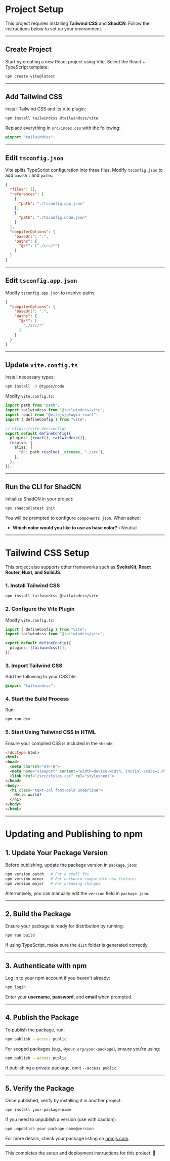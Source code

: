 # Project Setup

This project requires installing **Tailwind CSS** and **ShadCN**. Follow the instructions below to set up your environment.

---

## Create Project

Start by creating a new React project using Vite. Select the React + TypeScript template:

```sh
npm create vite@latest
```

---

## Add Tailwind CSS

Install Tailwind CSS and its Vite plugin:

```sh
npm install tailwindcss @tailwindcss/vite
```

Replace everything in `src/index.css` with the following:

```css
@import "tailwindcss";
```

---

## Edit `tsconfig.json`

Vite splits TypeScript configuration into three files. Modify `tsconfig.json` to add `baseUrl` and `paths`:

```json
{
  "files": [],
  "references": [
    {
      "path": "./tsconfig.app.json"
    },
    {
      "path": "./tsconfig.node.json"
    }
  ],
  "compilerOptions": {
    "baseUrl": ".",
    "paths": {
      "@/*": ["./src/*"]
    }
  }
}
```

---

## Edit `tsconfig.app.json`

Modify `tsconfig.app.json` to resolve paths:

```json
{
  "compilerOptions": {
    "baseUrl": ".",
    "paths": {
      "@/*": [
        "./src/*"
      ]
    }
  }
}
```

---

## Update `vite.config.ts`

Install necessary types:

```sh
npm install -D @types/node
```

Modify `vite.config.ts`:

```ts
import path from "path";
import tailwindcss from "@tailwindcss/vite";
import react from "@vitejs/plugin-react";
import { defineConfig } from "vite";

// https://vite.dev/config/
export default defineConfig({
  plugins: [react(), tailwindcss()],
  resolve: {
    alias: {
      "@": path.resolve(__dirname, "./src"),
    },
  },
});
```

---

## Run the CLI for ShadCN

Initialize ShadCN in your project:

```sh
npx shadcn@latest init
```

You will be prompted to configure `components.json`. When asked:

- **Which color would you like to use as base color?** › Neutral

---

# Tailwind CSS Setup

This project also supports other frameworks such as **SvelteKit, React Router, Nuxt, and SolidJS**.

### 1. Install Tailwind CSS

```sh
npm install tailwindcss @tailwindcss/vite
```

### 2. Configure the Vite Plugin

Modify `vite.config.ts`:

```ts
import { defineConfig } from "vite";
import tailwindcss from "@tailwindcss/vite";

export default defineConfig({
  plugins: [tailwindcss()],
});
```

### 3. Import Tailwind CSS

Add the following to your CSS file:

```css
@import "tailwindcss";
```

### 4. Start the Build Process

Run:

```sh
npm run dev
```

### 5. Start Using Tailwind CSS in HTML

Ensure your compiled CSS is included in the `<head>`:

```html
<!doctype html>
<html>
<head>
  <meta charset="UTF-8">
  <meta name="viewport" content="width=device-width, initial-scale=1.0">
  <link href="/src/styles.css" rel="stylesheet">
</head>
<body>
  <h1 class="text-3xl font-bold underline">
    Hello world!
  </h1>
</body>
</html>
```

---

# Updating and Publishing to npm

## 1. Update Your Package Version

Before publishing, update the package version in `package.json`:

```sh
npm version patch   # For a small fix
npm version minor   # For backward-compatible new features
npm version major   # For breaking changes
```

Alternatively, you can manually edit the `version` field in `package.json`.

---

## 2. Build the Package

Ensure your package is ready for distribution by running:

```sh
npm run build
```

If using TypeScript, make sure the `dist` folder is generated correctly.

---

## 3. Authenticate with npm

Log in to your npm account if you haven't already:

```sh
npm login
```

Enter your **username**, **password**, and **email** when prompted.

---

## 4. Publish the Package

To publish the package, run:

```sh
npm publish --access public
```

For scoped packages (e.g., `@your-org/your-package`), ensure you're using:

```sh
npm publish --access public
```

If publishing a private package, omit `--access public`.

---

## 5. Verify the Package

Once published, verify by installing it in another project:

```sh
npm install your-package-name
```

If you need to unpublish a version (use with caution):

```sh
npm unpublish your-package-name@version
```

For more details, check your package listing on [npmjs.com](https://www.npmjs.com/).

---

This completes the setup and deployment instructions for this project. 🚀
